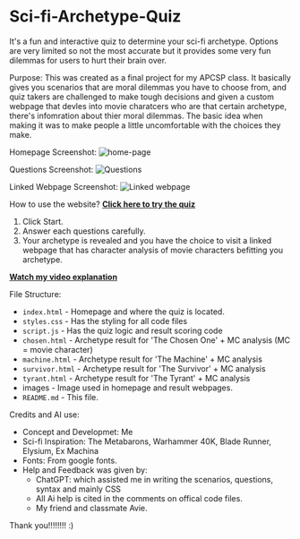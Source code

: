 # Sci-fi-Archetype-Quiz
It's a fun and interactive quiz to determine your sci-fi archetype. Options are very limited so not the most accurate but it provides some very fun dilemmas for users to hurt their brain over.

Purpose: This was created as a final project for my APCSP class. It basically gives you scenarios that are moral dilemmas you have to choose from, and quiz takers are challenged to make tough decisions and given a custom webpage that devles into movie charatcers who are that certain archetype, there's infomration about thier moral dilemmas. The basic idea when making it was to make people a little uncomfortable with the choices they make. 

Homepage Screenshot: 
![home-page](https://github.com/user-attachments/assets/f06afb01-abfe-4720-ba13-4dadc43cdec3)

Questions Screenshot: 
![Questions](https://github.com/user-attachments/assets/b5e002c5-dfc9-447d-96cf-3eec9dea7a72)

Linked Webpage Screenshot: 
![Linked webpage](https://github.com/user-attachments/assets/82472a55-b6f0-4f79-a1a2-965c9aa6b87f)


How to use the website?
[**Click here to try the quiz**](https://kohinoorsur.github.io/Sci-fi-Archetype-Quiz/)

1. Click Start.
2. Answer each questions carefully.
3. Your archetype is revealed and you have the choice to visit a linked webpage that has character analysis of movie characters befitting you archetype.

[**Watch my video explanation**](https://your-video-link-here.com)

File Structure:
- `index.html` - Homepage and where the quiz is located.
- `styles.css` - Has the styling for all code files
- `script.js` -  Has the quiz logic and result scoring code
- `chosen.html` - Archetype result for 'The Chosen One' + MC analysis (MC = movie character)
- `machine.html` - Archetype result for 'The Machine' + MC analysis
- `survivor.html` - Archetype result for 'The Survivor' + MC analysis
- `tyrant.html` - Archetype result for 'The Tyrant' + MC analysis
- images - Image used in homepage and result webpages.
- `README.md` - This file.


Credits and AI use: 
- Concept and Developmet: Me
- Sci-fi Inspiration: The Metabarons, Warhammer 40K, Blade Runner, Elysium, Ex Machina
- Fonts: From google fonts.
- Help and Feedback was given by:
    - ChatGPT: which assisted me in writing the scenarios, questions, syntax and mainly CSS
    - All Ai help is cited in the comments on offical code files.
    - My friend and classmate Avie. 
 
Thank you!!!!!!!! :) 






